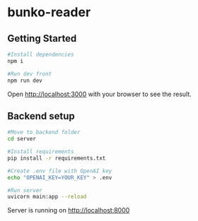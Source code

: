# bunko-reader

## Getting Started

```bash
#Install dependencies
npm i

#Run dev front
npm run dev
```

Open [http://localhost:3000](http://localhost:3000) with your browser to see the result.



## Backend setup
```bash
#Move to backend folder
cd server

#Install requirements
pip install -r requirements.txt

#Create .env file with OpenAI key
echo "OPENAI_KEY=YOUR_KEY" > .env

#Run server
uvicorn main:app --reload
```
Server is running on  [http://localhost:8000](http://localhost:8000)